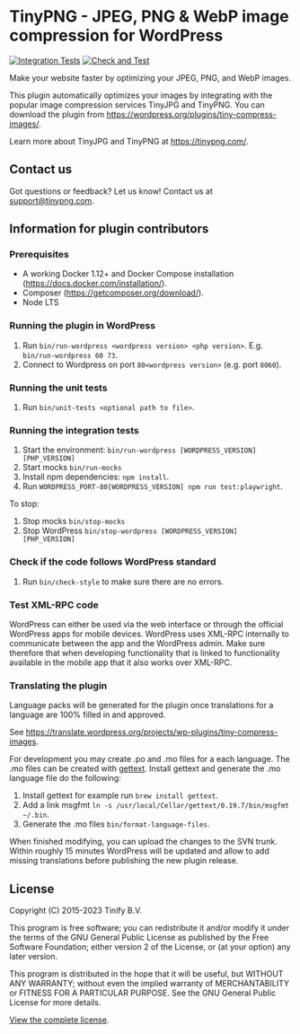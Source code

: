 # TinyPNG - JPEG, PNG & WebP image compression for WordPress

[![Integration Tests](https://github.com/tinify/wordpress-plugin/actions/workflows/integration-tests.yml/badge.svg)](https://github.com/tinify/wordpress-plugin/actions/workflows/integration-tests.yml)
[![Check and Test](https://github.com/tinify/wordpress-plugin/actions/workflows/check-test.yml/badge.svg)](https://github.com/tinify/wordpress-plugin/actions/workflows/check-test.yml)

Make your website faster by optimizing your JPEG, PNG, and WebP images.

This plugin automatically optimizes your images by integrating with the
popular image compression services TinyJPG and TinyPNG. You can download the
plugin from https://wordpress.org/plugins/tiny-compress-images/.

Learn more about TinyJPG and TinyPNG at https://tinypng.com/.

## Contact us

Got questions or feedback? Let us know! Contact us at support@tinypng.com.

## Information for plugin contributors

### Prerequisites
* A working Docker 1.12+ and Docker Compose installation (https://docs.docker.com/installation/).
* Composer (https://getcomposer.org/download/).
* Node LTS

### Running the plugin in WordPress
1. Run `bin/run-wordpress <wordpress version> <php version>`. E.g. `bin/run-wordpress 60 73`.
2. Connect to Wordpress on port `80<wordpress version>` (e.g. port `8060`).

### Running the unit tests
1. Run `bin/unit-tests <optional path to file>`.

### Running the integration tests
1. Start the environment: `bin/run-wordpress [WORDPRESS_VERSION] [PHP_VERSION]`
2. Start mocks `bin/run-mocks`
3. Install npm dependencies: `npm install`.
4. Run `WORDPRESS_PORT-80[WORDPRESS_VERSION] npm run test:playwright`.

To stop:
1. Stop mocks `bin/stop-mocks`
2. Stop WordPress `bin/stop-wordpress [WORDPRESS_VERSION] [PHP_VERSION]`


### Check if the code follows WordPress standard
1. Run `bin/check-style` to make sure there are no errors.

### Test XML-RPC code
WordPress can either be used via the web interface or through the official
WordPress apps for mobile devices. WordPress uses XML-RPC internally to
communicate between the app and the WordPress admin. Make sure therefore
that when developing functionality that is linked to functionality available
in the mobile app that it also works over XML-RPC.

### Translating the plugin
Language packs will be generated for the plugin once translations for a
language are 100% filled in and approved.

See https://translate.wordpress.org/projects/wp-plugins/tiny-compress-images.

For development you may create .po and .mo files for a each language. The .mo
files can be created with [gettext](https://www.gnu.org/software/gettext/).
Install gettext and generate the .mo language file do the following:

1. Install gettext for example run `brew install gettext`.
2. Add a link msgfmt `ln -s /usr/local/Cellar/gettext/0.19.7/bin/msgfmt ~/.bin`.
3. Generate the .mo files `bin/format-language-files`.

When finished modifying, you can upload the changes to the SVN trunk. Within
roughly 15 minutes WordPress will be updated and allow to add missing
translations before publishing the new plugin release.

## License

Copyright (C) 2015-2023 Tinify B.V.

This program is free software; you can redistribute it and/or modify
it under the terms of the GNU General Public License as published by
the Free Software Foundation; either version 2 of the License, or
(at your option) any later version.

This program is distributed in the hope that it will be useful,
but WITHOUT ANY WARRANTY; without even the implied warranty of
MERCHANTABILITY or FITNESS FOR A PARTICULAR PURPOSE.  See the
GNU General Public License for more details.

[View the complete license](LICENSE).
